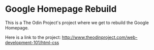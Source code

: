 Google Homepage Rebuild
=======================

This is a The Odin Project's project where we get to rebuild the Google Homepage.

Here is a link to the project: http://www.theodinproject.com/web-development-101/html-css